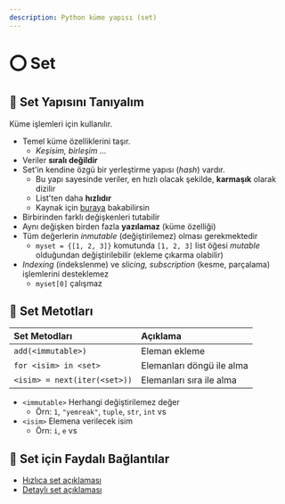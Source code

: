 ```yaml
---
description: Python küme yapısı (set)
---
```


# ⭕ Set

## 🔰 Set Yapısını Tanıyalım

Küme işlemleri için kullanılır.

* Temel küme özelliklerini taşır.
  * _Keşisim, birleşim ..._
* Veriler **sıralı değildir**
* Set'in kendine özgü bir yerleştirme yapısı \(_hash_\) vardır.
  * Bu yapı sayesinde veriler, en hızlı olacak şekilde, **karmaşık** olarak dizilir
  * List'ten daha **hızlıdır**
  * Kaynak için [buraya](https://stackoverflow.com/a/7717046/9770490s) bakabilirsin
* Birbirinden farklı değişkenleri tutabilir
* Aynı değişken birden fazla **yazılamaz** \(küme özelliği\)
* Tüm değerlerin _inmutable_ \(değiştirilemez\) olması gerekmektedir
  * `myset = {[1, 2, 3]}` komutunda `[1, 2, 3]` list öğesi _mutable_ olduğundan değiştirilebilir \(ekleme çıkarma olabilir\)
* _Indexing_ \(indekslenme\) ve _slicing, subscription_ \(kesme, parçalama\) işlemlerini desteklemez
  * `myset[0]` çalışmaz

## 💠 Set Metotları

| Set Metodları | Açıklama |
| :--- | :--- |
| `add(<immutable>)` | Eleman ekleme |
| `for <isim> in <set>` | Elemanları döngü ile alma |
| `<isim> = next(iter(<set>))` | Elemanları sıra ile alma |

* `<immutable>` Herhangi değiştirilemez değer
  * Örn: `1`, `"yemreak"`, `tuple`, `str`, `int` vs
* `<isim>` Elemena verilecek isim
  * Örn: `i`, `e` vs

## 🔗 Set için Faydalı Bağlantılar

* [Hızlıca set açıklaması](https://www.programiz.com/python-programming/set)
* [Detaylı set açıklaması](https://www.datacamp.com/community/tutorials/sets-in-python)

